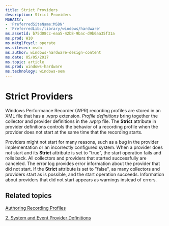 ```yaml
---
title: Strict Providers
description: Strict Providers
MSHAttr:
- 'PreferredSiteName:MSDN'
- 'PreferredLib:/library/windows/hardware'
ms.assetid: b75d08cc-eaa5-42b8-9bac-d9b6aa35f31a
ms.prod: W10
ms.mktglfcycl: operate
ms.sitesec: msdn
ms.author: windows-hardware-design-content
ms.date: 05/05/2017
ms.topic: article
ms.prod: windows-hardware
ms.technology: windows-oem
---
```


# Strict Providers


Windows Performance Recorder (WPR) recording profiles are stored in an XML file that has a .wprp extension. *Profile definitions* bring together the collector and provider definitions in the .wprp file. The **Strict** attribute in provider definitions controls the behavior of a recording profile when the provider does not start at the same time that the recording starts.

Providers might not start for many reasons, such as a bug in the provider implementation or an incorrectly configured system. When a provider does not start and its **Strict** attribute is set to "true", the start operation fails and rolls back. All collectors and providers that started successfully are canceled. The error log provides error information about the provider that did not start. If the **Strict** attribute is set to "false", as many collectors and providers start as is possible, and the start operation succeeds. Information about providers that did not start appears as warnings instead of errors.

## Related topics


[Authoring Recording Profiles](authoring-recording-profiles.md)

[2. System and Event Provider Definitions](2-system-and-event-provider-definitions.md)

 

 







